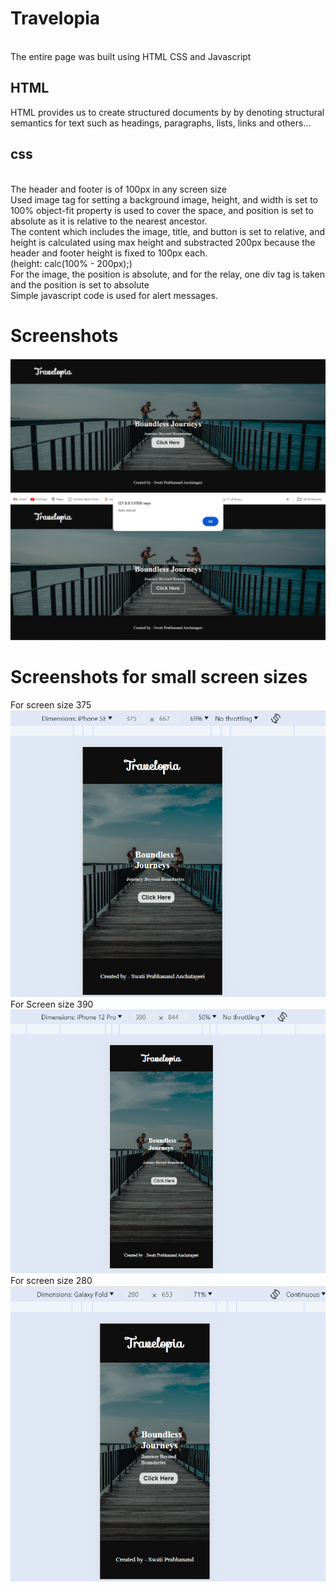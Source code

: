 # Travelopia
<br> The entire page was built using HTML CSS and Javascript

 ## HTML 
 HTML provides us to create structured documents by by denoting structural semantics for text such as headings, paragraphs, lists, links and others...
 ## css
 
<br> The header and footer is of 100px in any screen size
<br> Used image tag for setting a background image, height, and width is set to 100% object-fit property is used to cover the space, and position is set to absolute as it is relative to the nearest ancestor.
<br> The content which includes the image, title, and button is set to relative, and height is calculated using max height and substracted 200px because the header and footer height is fixed to 100px each.
<br>(height: calc(100% - 200px);)
<br> For the image, the position is absolute, and for the relay, one div tag is taken and the position is set to absolute
<br> Simple javascript code is used for alert messages.
<br>
# Screenshots

![picture 1](https://github.com/swati-anchatageri/travelopia/blob/main/image/ss1.png)
![picture 2](https://github.com/swati-anchatageri/travelopia/blob/main/image/ss2.png)

# Screenshots for small screen sizes
For screen size 375 
![picture 3](https://github.com/swati-anchatageri/travelopia/blob/main/image/iphoneSe.png)
<br>
For Screen size 390
![picture 4](https://github.com/swati-anchatageri/travelopia/blob/main/image/iphone12.png)
<br>
For screen size 280
![picture 5](https://github.com/swati-anchatageri/travelopia/blob/main/image/fold.png) 

